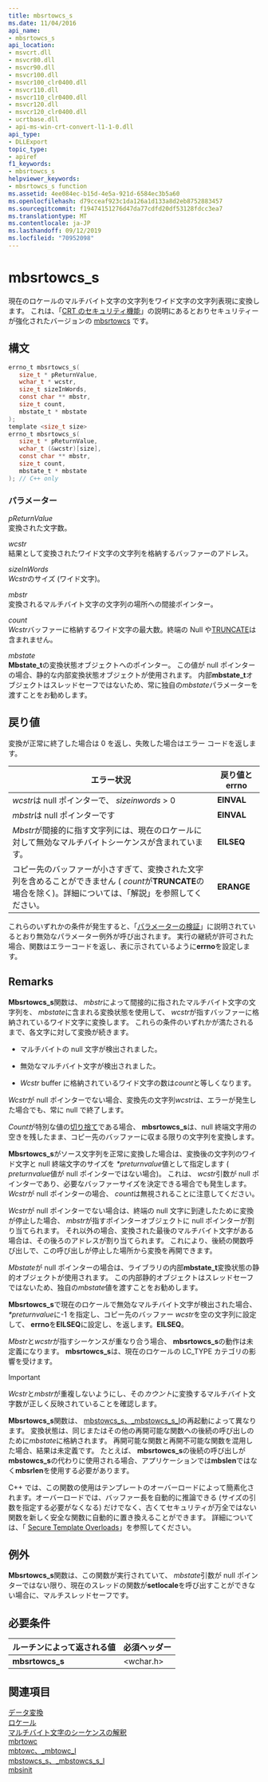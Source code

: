 ```yaml
---
title: mbsrtowcs_s
ms.date: 11/04/2016
api_name:
- mbsrtowcs_s
api_location:
- msvcrt.dll
- msvcr80.dll
- msvcr90.dll
- msvcr100.dll
- msvcr100_clr0400.dll
- msvcr110.dll
- msvcr110_clr0400.dll
- msvcr120.dll
- msvcr120_clr0400.dll
- ucrtbase.dll
- api-ms-win-crt-convert-l1-1-0.dll
api_type:
- DLLExport
topic_type:
- apiref
f1_keywords:
- mbsrtowcs_s
helpviewer_keywords:
- mbsrtowcs_s function
ms.assetid: 4ee084ec-b15d-4e5a-921d-6584ec3b5a60
ms.openlocfilehash: d79cceaf923c1da126a1d133a8d2eb8752883457
ms.sourcegitcommit: f19474151276d47da77cdfd20df53128fdcc3ea7
ms.translationtype: MT
ms.contentlocale: ja-JP
ms.lasthandoff: 09/12/2019
ms.locfileid: "70952098"
---
```

# <a name="mbsrtowcs_s"></a>mbsrtowcs_s

現在のロケールのマルチバイト文字の文字列をワイド文字の文字列表現に変換します。 これは、「[CRT のセキュリティ機能](../../c-runtime-library/security-features-in-the-crt.md)」の説明にあるとおりセキュリティーが強化されたバージョンの [mbsrtowcs](mbsrtowcs.md) です。

## <a name="syntax"></a>構文

```C
errno_t mbsrtowcs_s(
   size_t * pReturnValue,
   wchar_t * wcstr,
   size_t sizeInWords,
   const char ** mbstr,
   size_t count,
   mbstate_t * mbstate
);
template <size_t size>
errno_t mbsrtowcs_s(
   size_t * pReturnValue,
   wchar_t (&wcstr)[size],
   const char ** mbstr,
   size_t count,
   mbstate_t * mbstate
); // C++ only
```

### <a name="parameters"></a>パラメーター

*pReturnValue*<br/>
変換された文字数。

*wcstr*<br/>
結果として変換されたワイド文字の文字列を格納するバッファーのアドレス。

*sizeInWords*<br/>
*Wcstr*のサイズ (ワイド文字)。

*mbstr*<br/>
変換されるマルチバイト文字の文字列の場所への間接ポインター。

*count*<br/>
*Wcstr*バッファーに格納するワイド文字の最大数。終端の Null や[TRUNCATE](../../c-runtime-library/truncate.md)は含まれません。

*mbstate*<br/>
**Mbstate_t**の変換状態オブジェクトへのポインター。 この値が null ポインターの場合、静的な内部変換状態オブジェクトが使用されます。 内部**mbstate_t**オブジェクトはスレッドセーフではないため、常に独自の*mbstate*パラメーターを渡すことをお勧めします。

## <a name="return-value"></a>戻り値

変換が正常に終了した場合は 0 を返し、失敗した場合はエラー コードを返します。

|エラー状況|戻り値と**errno**|
|---------------------|------------------------------|
|*wcstr*は null ポインターで、 *sizeinwords* > 0|**EINVAL**|
|*mbstr*は null ポインターです|**EINVAL**|
|*Mbstr*が間接的に指す文字列には、現在のロケールに対して無効なマルチバイトシーケンスが含まれています。|**EILSEQ**|
|コピー先のバッファーが小さすぎて、変換された文字列を含めることができません ( *count*が**TRUNCATE**の場合を除く)。詳細については、「解説」を参照してください。|**ERANGE**|

これらのいずれかの条件が発生すると、「[パラメーターの検証](../../c-runtime-library/parameter-validation.md)」に説明されているとおり無効なパラメーター例外が呼び出されます。 実行の継続が許可された場合、関数はエラーコードを返し、表に示されているように**errno**を設定します。

## <a name="remarks"></a>Remarks

**Mbsrtowcs_s**関数は、 *mbstr*によって間接的に指されたマルチバイト文字の文字列を、 *mbstate*に含まれる変換状態を使用して、 *wcstr*が指すバッファーに格納されているワイド文字に変換します。 これらの条件のいずれかが満たされるまで、各文字に対して変換が続きます。

- マルチバイトの null 文字が検出されました。

- 無効なマルチバイト文字が検出されました。

- *Wcstr* buffer に格納されているワイド文字の数は*count*と等しくなります。

*Wcstr*が null ポインターでない場合、変換先の文字列*wcstr*は、エラーが発生した場合でも、常に null で終了します。

*Count*が特別な値の[切り捨て](../../c-runtime-library/truncate.md)である場合、 **mbsrtowcs_s**は、null 終端文字用の空きを残したまま、コピー先のバッファーに収まる限りの文字列を変換します。

**Mbsrtowcs_s**がソース文字列を正常に変換した場合は、変換後の文字列のワイド文字と null 終端文字のサイズを *&#42;preturnvalue*値として指定します ( *preturnvalue*値が null ポインターではない場合)。 これは、 *wcstr*引数が null ポインターであり、必要なバッファーサイズを決定できる場合でも発生します。 *Wcstr*が null ポインターの場合、 *count*は無視されることに注意してください。

*Wcstr*が null ポインターでない場合は、終端の null 文字に到達したために変換が停止した場合、 *mbstr*が指すポインターオブジェクトに null ポインターが割り当てられます。 それ以外の場合、変換された最後のマルチバイト文字がある場合は、その後ろのアドレスが割り当てられます。 これにより、後続の関数呼び出しで、この呼び出しが停止した場所から変換を再開できます。

*Mbstate*が null ポインターの場合は、ライブラリの内部**mbstate_t**変換状態の静的オブジェクトが使用されます。 この内部静的オブジェクトはスレッドセーフではないため、独自の*mbstate*値を渡すことをお勧めします。

**Mbsrtowcs_s**で現在のロケールで無効なマルチバイト文字が検出された場合、  *&#42;preturnvalue*に-1 を指定し、コピー先のバッファー *wcstr*を空の文字列に設定して、 **errno**を**EILSEQ**に設定し、を返します。**EILSEQ**。

*Mbstr*と*wcstr*が指すシーケンスが重なり合う場合、 **mbsrtowcs_s**の動作は未定義になります。 **mbsrtowcs_s**は、現在のロケールの LC_TYPE カテゴリの影響を受けます。

> [!IMPORTANT]
> *Wcstr*と*mbstr*が重複しないようにし、その*カウント*に変換するマルチバイト文字数が正しく反映されていることを確認します。

**Mbsrtowcs_s**関数は、 [mbstowcs_s、_mbstowcs_s_l](mbstowcs-s-mbstowcs-s-l.md)の再起動によって異なります。 変換状態は、同じまたはその他の再開可能な関数への後続の呼び出しのために*mbstate*に格納されます。 再開可能な関数と再開不可能な関数を混用した場合、結果は未定義です。 たとえば、 **mbsrtowcs_s**の後続の呼び出しが**mbstowcs_s**の代わりに使用される場合、アプリケーションでは**mbslen**ではなく**mbsrlen**を使用する必要があります。

C++ では、この関数の使用はテンプレートのオーバーロードによって簡素化されます。オーバーロードでは、バッファー長を自動的に推論できる (サイズの引数を指定する必要がなくなる) だけでなく、古くてセキュリティが万全ではない関数を新しく安全な関数に自動的に置き換えることができます。 詳細については、「 [Secure Template Overloads](../../c-runtime-library/secure-template-overloads.md)」を参照してください。

## <a name="exceptions"></a>例外

**Mbsrtowcs_s**関数は、この関数が実行されていて、 *mbstate*引数が null ポインターではない限り、現在のスレッドの関数が**setlocale**を呼び出すことができない場合に、マルチスレッドセーフです。

## <a name="requirements"></a>必要条件

|ルーチンによって返される値|必須ヘッダー|
|-------------|---------------------|
|**mbsrtowcs_s**|\<wchar.h>|

## <a name="see-also"></a>関連項目

[データ変換](../../c-runtime-library/data-conversion.md)<br/>
[ロケール](../../c-runtime-library/locale.md)<br/>
[マルチバイト文字のシーケンスの解釈](../../c-runtime-library/interpretation-of-multibyte-character-sequences.md)<br/>
[mbrtowc](mbrtowc.md)<br/>
[mbtowc、_mbtowc_l](mbtowc-mbtowc-l.md)<br/>
[mbstowcs_s、_mbstowcs_s_l](mbstowcs-s-mbstowcs-s-l.md)<br/>
[mbsinit](mbsinit.md)<br/>
